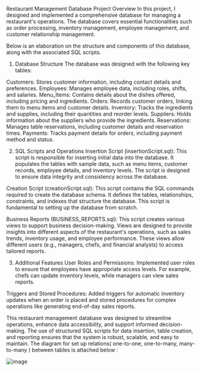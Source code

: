 Restaurant Management Database Project Overview
In this project, I designed and implemented a comprehensive database for managing a restaurant's operations. The database covers essential functionalities such as order processing, inventory management, employee management, and customer relationship management. 

Below is an elaboration on the structure and components of this database, along with the associated SQL scripts.

1. Database Structure
The database was designed with the following key tables:

Customers: Stores customer information, including contact details and preferences.
Employees: Manages employee data, including roles, shifts, and salaries.
Menu_Items: Contains details about the dishes offered, including pricing and ingredients.
Orders: Records customer orders, linking them to menu items and customer details.
Inventory: Tracks the ingredients and supplies, including their quantities and reorder levels.
Suppliers: Holds information about the suppliers who provide the ingredients.
Reservations: Manages table reservations, including customer details and reservation times.
Payments: Tracks payment details for orders, including payment method and status.

2. SQL Scripts and Operations
Insertion Script (insertionScript.sql): This script is responsible for inserting initial data into the database. It populates the tables with sample data, such as menu items, customer records, employee details, and inventory levels. The script is designed to ensure data integrity and consistency across the database.

Creation Script (creationScript.sql): This script contains the SQL commands required to create the database schema. It defines the tables, relationships, constraints, and indexes that structure the database. This script is fundamental to setting up the database from scratch.

Business Reports (BUSINESS_REPORTS.sql): This script creates various views to support business decision-making. Views are designed to provide insights into different aspects of the restaurant's operations, such as sales trends, inventory usage, and employee performance. These views allow different users (e.g., managers, chefs, and financial analysts) to access tailored reports.

3. Additional Features
User Roles and Permissions: Implemented user roles to ensure that employees have appropriate access levels. For example, chefs can update inventory levels, while managers can view sales reports.

Triggers and Stored Procedures: Added triggers for automatic inventory updates when an order is placed and stored procedures for complex operations like generating end-of-day sales reports.

This restaurant management database was designed to streamline operations, enhance data accessibility, and support informed decision-making. The use of structured SQL scripts for data insertion, table creation, and reporting ensures that the system is robust, scalable, and easy to maintain.
The diagram for set up relations( one-to-one, one-to-many, many-to-many ) between tables is attached below :



![image](https://github.com/user-attachments/assets/af05ff83-21f5-418e-9fe8-ce5012001a93)



